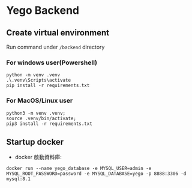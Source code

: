 # Yego Backend

## Create virtual environment
Run command under `/backend` directory

### For windows user(Powershell)
```
python -m venv .venv
.\.venv\Scripts\activate
pip install -r requirements.txt
```

### For MacOS/Linux user
```
python3 -m venv .venv;
source .venv/bin/activate;
pip3 install -r requirements.txt
```

## Startup docker

- docker 啟動資料庫:
```
docker run --name yego_database -e MYSQL_USER=admin -e MYSQL_ROOT_PASSWORD=password -e MYSQL_DATABASE=yego -p 8888:3306 -d mysql:8.1
```